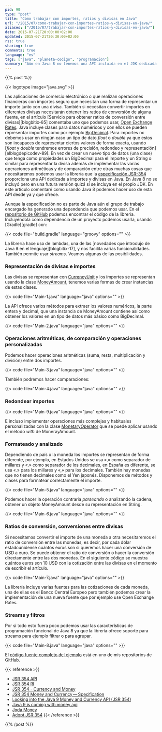 ```yaml
---
pid: 90
type: "post"
title: "Cómo trabajar con importes, ratios y divisas en Java"
url: "/2015/07/como-trabajar-con-importes-ratios-y-divisas-en-java/"
aliases: ["/2015/07/trabajar-con-importes-ratios-y-divisas-en-java/"]
date: 2015-07-21T20:00:00+02:00
updated: 2015-07-21T20:30:00+02:00
rss: true
sharing: true
comments: true
language: "es"
tags: ["java", "planeta-codigo", "programacion"]
summary: "Aún en Java 8 no tenemos una API incluida en el JDK dedicada al manejo de importes, divisas y conversiones. Si la especificación JSR-354 se incluye en alguna versión podremos hacer uso de ella sin necesidad de ninguna dependencia adicional, pero si tenemos necesidad ahora podemos usar la librería que ha producido la especificación. Usando las clases y métodos de la API evitaremos hacer y mantener una implementación nosotros mismos que además seguro no llega al nivel de esta."
---
```


{{% post %}}

{{< logotype image="java.svg" >}}

Las aplicaciones de comercio electrónico o que realizan operaciones financieras con importes seguro que necesitan una forma de representar un importe junto con una divisa. También si necesitan convertir importes en diferentes divisas necesitarán obtener los ratios de conversión de alguna fuente, en el artículo [Servicio para obtener ratios de conversión entre divisas][blogbitix-85] comentaba uno que podemos usar, [Open Exchange Rates](https://openexchangerates.org/). Java incluye clases para datos numéricos y con ellos se pueden representar importes como por ejemplo [BigDecimal](javadoc8:java/math/BigDecimal.html). Para importes no debemos usar en ningún caso un tipo de dato _float_ o _double_ ya que estos son incapaces de representar ciertos valores de forma exacta, usando [_float_ y _double_ tendremos errores de precisión, redondeo y representación][elblogdepicodev-89]. En vez de crear un nuevo tipo de datos (una clase) que tenga como propiedades un BigDecimal para el importe y un String o similar para representar la divisa además de implementar las varias operaciones aritméticas y de comparación entre otras muchas cosas que necesitaremos podemos usar la librería que la [especificación JSR-354](https://github.com/JavaMoney/jsr354-api/blob/master/src/main/asciidoc/JavaMoneySpecification.adoc) proporciona una API dedicada a importes y divisas en Java. En Java 8 no se incluyó pero en una futura versión quizá si se incluya en el propio JDK. En este artículo comentaré como usando Java 8 podemos hacer uso de esta API desde ya y que ofrece.

Aunque la especificación no es parte de Java aún el grupo de trabajo encargado ha generado una dependencia que podemos usar. En el [repositorio de GitHub](https://github.com/JavaMoney/) podemos encontrar el código de la librería. Incluyéndola como dependencia de un proyecto podemos usarla, usando [Gradle][gradle] con:

{{< code file="build.gradle" language="groovy" options="" >}}

La librería hace uso de lambdas, una de las [novedades que introdujo de Java 8 en el lenguaje][blogbitix-17], y nos facilita varias funcionalidades. También permite usar _streams_. Veamos algunas de las posibilidades.

### Representación de divisas e importes

Las divisas se representan con [CurrencyUnit](https://github.com/JavaMoney/jsr354-api/blob/master/src/main/java/javax/money/CurrencyUnit.java) y los  importes se representan usando la clase [MoneyAmount](https://github.com/JavaMoney/jsr354-api/blob/master/src/main/java/javax/money/MonetaryAmount.java), tenemos varias formas de crear instancias de estas clases.

{{< code file="Main-1.java" language="java" options="" >}}

La API ofrece varios métodos para extraer los valores numéricos, la parte entera y decimal, que una instancia de MoneyAmount contiene así como obtener los valores en un tipo de datos más básico como BigDecimal.

{{< code file="Main-2.java" language="java" options="" >}}

### Operaciones aritméticas, de comparación y operaciones personalizadas

Podemos hacer operaciones aritméticas (suma, resta, multiplicación y división) entre dos importes.

{{< code file="Main-3.java" language="java" options="" >}}

También podremos hacer comparaciones:

{{< code file="Main-4.java" language="java" options="" >}}

### Redondear importes

{{< code file="Main-9.java" language="java" options="" >}}

E incluso implementar operaciones más complejas y habituales personalizadas con la clase [MonetaryOperator](https://github.com/JavaMoney/jsr354-api/blob/master/src/main/java/javax/money/MonetaryOperator.java) que se puede aplicar usando el método _with_ de MonerayAmount.

### Formateado y analizado

Dependiendo de país o la moneda los importes se representan de forma diferente, por ejemplo, en Estados Unidos se usa «,» como separador de millares y «.» como separador de los decimales, en España es diferente, se usa «.» para los millares y «,» para los decimales. También hay monedas que no tienen decimales como el Yen japonés. Disponemos de métodos y clases para formatear correctamente el importe.

{{< code file="Main-5.java" language="java" options="" >}}

Podemos hacer la operación contraria _parseando_ o analizando la cadena, obtener un objeto MoneyAmount desde su representación en String.

{{< code file="Main-6.java" language="java" options="" >}}

### Ratios de conversión, conversiones entre divisas

Si necesitamos convertir el importe de una moneda a otra necesitaremos el ratio de conversión entre las monedas, es decir, por cada dólar estadounidense cuántos euros son si queremos hacer una conversión de USD a euro. Se puede obtener el ratio de conversión o hacer la conversión directamente entre las dos monedas. En el siguiente código se muestra cuántos euros son 10 USD con la cotización entre las divisas en el momento de escribir el artículo.

{{< code file="Main-7.java" language="java" options="" >}}

La librería incluye varias fuentes para las cotizaciones de cada moneda, una de ellas es el Banco Central Europeo pero también podemos crear la implementación de una nueva fuente que por ejemplo use Open Exchange Rates.

### Streams y filtros

Por si todo esto fuera poco podemos usar las características de programación funcional de Java 8 ya que la librería ofrece soporte para streams para ejemplo filtrar o para agrupar.

{{< code file="Main-8.java" language="java" options="" >}}

El [código fuente completo del ejemplo](https://github.com/picodotdev/blog-ejemplos/tree/master/JavaMoney) está en uno de mis repositorios de GitHub.

{{< reference >}}
* [JSR 354 API](https://github.com/JavaMoney/jsr354-api)
* [JSR 354 RI](https://github.com/JavaMoney/jsr354-ri)
* [JSR 354 - Currency and Money](https://java.net/projects/javamoney/pages/Home)
* [﻿JSR 354 Money and Currency — Specification](https://github.com/JavaMoney/jsr354-api/blob/master/src/main/asciidoc/JavaMoneySpecification.adoc)
* [Looking into the Java 9 Money and Currency API (JSR 354)](https://java.dzone.com/articles/looking-java-9-money-and)
* [Java 9 is coming with money api](https://weblogs.java.net/blog/otaviojava/archive/2014/08/25/java-9-coming-money-api)
* [Joda Money](http://www.joda.org/joda-money/)
* [Adopt JSR 354](http://es.slideshare.net/AnatoleTresch/adopt-jsr-354)
{{< /reference >}}

{{% /post %}}
